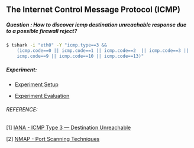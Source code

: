 ## The Internet Control Message Protocol (ICMP)
##### Question : How to discover icmp destination unreachable response due to a possible firewall reject?
```bash
$ tshark -i "eth0" -Y "icmp.type==3 &&
    (icmp.code==0 || icmp.code==1 || icmp.code==2  || icmp.code==3 ||
    icmp.code==9 || icmp.code==10 || icmp.code==13)"
```

##### Experiment:

* [Experiment Setup](S_how_to_discover_icmp_destination_unreachable_response_due_to_a_possible_firewall_reject.md)

* [Experiment Evaluation](E_how_to_discover_icmp_destination_unreachable_response_due_to_a_possible_firewall_reject.md)

###### REFERENCE:

[1] [IANA - ICMP Type 3 — Destination Unreachable](https://www.iana.org/assignments/icmp-parameters/icmp-parameters.xhtml#icmp-parameters-codes-3)

[2] [NMAP - Port Scanning Techniques](https://nmap.org/book/man-port-scanning-techniques.html)
